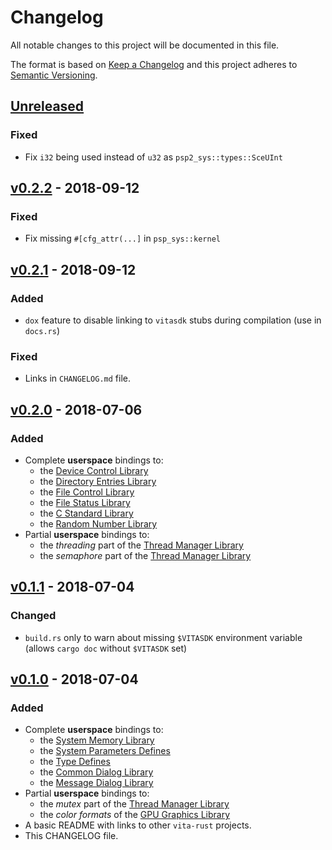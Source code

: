 # Changelog
All notable changes to this project will be documented in this file.

The format is based on [Keep a Changelog](http://keepachangelog.com/en/1.0.0/)
and this project adheres to [Semantic Versioning](http://semver.org/spec/v2.0.0.html).


## [Unreleased]
### Fixed
- Fix `i32` being used instead of `u32` as `psp2_sys::types::SceUInt`

## [v0.2.2] - 2018-09-12
### Fixed
- Fix missing `#[cfg_attr(...]` in `psp_sys::kernel`

## [v0.2.1] - 2018-09-12
### Added
- `dox` feature to disable linking to `vitasdk` stubs during compilation (use in  `docs.rs`)

### Fixed
- Links in `CHANGELOG.md` file.


## [v0.2.0] - 2018-07-06
### Added

- Complete **userspace** bindings to:
  * the [Device Control Library]
  * the [Directory Entries Library]
  * the [File Control Library]
  * the [File Status Library]
  * the [C Standard Library]
  * the [Random Number Library]
- Partial **userspace** bindings to:
  * the *threading* part of the [Thread Manager Library]
  * the *semaphore* part of the [Thread Manager Library]

[Random Number Library]: https://docs.vitasdk.org/group__SceRngUser.html
[Device Control Library]: https://docs.vitasdk.org/group__SceDevCtlUser.html
[Directory Entries Library]: https://docs.vitasdk.org/group__SceDirEntUser.html
[File Control Library]: https://docs.vitasdk.org/group__SceFcntlUser.html
[File Status Library]: https://docs.vitasdk.org/group__SceStatUser.html
[C Standard Library]: https://docs.vitasdk.org/group__SceCLibUser.html
[Thread Manager Library]: https://docs.vitasdk.org/group__SceThreadMgrUser.html


## [v0.1.1] - 2018-07-04
### Changed

- `build.rs` only to warn about missing `$VITASDK` environment variable
  (allows `cargo doc` without `$VITASDK` set)


## [v0.1.0] - 2018-07-04
### Added

- Complete **userspace** bindings to:
  * the [System Memory Library]
  * the [System Parameters Defines]
  * the [Type Defines]
  * the [Common Dialog Library]
  * the [Message Dialog Library]
- Partial **userspace** bindings to:
  * the *mutex* part of the [Thread Manager Library]
  * the *color formats* of the [GPU Graphics Library]
- A basic README with links to other `vita-rust` projects.
- This CHANGELOG file.

[Common Dialog Library]: https://docs.vitasdk.org/group__SceCommonDialogUser.html
[Message Dialog Library]: https://docs.vitasdk.org/group__SceMessageDialogUser.html
[GPU Graphics Library]: https://docs.vitasdk.org/group__SceGxmUser.html
[System Parameters Defines]: https://docs.vitasdk.org/group__SceSystemParamUser.html
[System Memory Library]: https://docs.vitasdk.org/group__SceSysmemUser.html
[Thread Manager Library]: https://docs.vitasdk.org/group__SceThreadMgrUser.html
[Type Defines]: https://docs.vitasdk.org/group__SceTypesUser.html


[Unreleased]: https://github.com/vita-rust/psp2-sys/compare/v0.2.2...HEAD
[v0.2.2]: https://github.com/vita-rust/psp2-sys/compare/v0.2.1...v0.2.2
[v0.2.1]: https://github.com/vita-rust/psp2-sys/compare/v0.2.0...v0.2.1
[v0.2.0]: https://github.com/vita-rust/psp2-sys/compare/v0.1.1...v0.2.0
[v0.1.1]: https://github.com/vita-rust/psp2-sys/compare/v0.1.0...v0.1.1
[v0.1.0]: https://github.com/vita-rust/psp2-sys/compare/147a58f...v0.1.0
